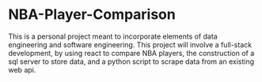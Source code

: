 # NBA-Player-Comparison
This is a personal project meant to incorporate elements of data engineering and software engineering. This project will involve a full-stack development, by using react to compare  NBA players, the construction of a sql server to store data, and a python script to scrape data from an existing web api.
